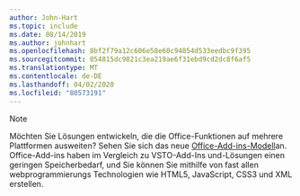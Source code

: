 ```yaml
---
author: John-Hart
ms.topic: include
ms.date: 08/14/2019
ms.author: johnhart
ms.openlocfilehash: 8bf2f79a12c606e58e60c94854d533eedbc9f395
ms.sourcegitcommit: 054815dc9821c3ea219ae6f31ebd9cd2dc8f6af5
ms.translationtype: MT
ms.contentlocale: de-DE
ms.lasthandoff: 04/02/2020
ms.locfileid: "80573191"
---
```

> [!NOTE]
> Möchten Sie Lösungen entwickeln, die die Office-Funktionen auf mehrere Plattformen ausweiten? Sehen Sie sich das neue [Office-Add-ins-Modell](/office/dev/add-ins/)an. Office-Add-ins haben im Vergleich zu VSTO-Add-Ins und-Lösungen einen geringen Speicherbedarf, und Sie können Sie mithilfe von fast allen webprogrammierungs Technologien wie HTML5, JavaScript, CSS3 und XML erstellen.